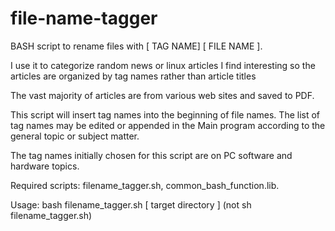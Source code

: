 # file-name-tagger
BASH script to rename files with [ TAG NAME] [ FILE NAME ].

I use it to categorize random news or linux articles I find interesting
so the articles are organized by tag names rather than article titles

The vast majority of articles are from various web sites and saved to PDF.

This script will insert tag names into the beginning of file names.
The list of tag names may be edited or appended in the Main program
according to the general topic or subject matter.
 
The tag names initially chosen for this script are on PC software and
hardware topics.

Required scripts: filename_tagger.sh, common_bash_function.lib.

Usage: bash filename_tagger.sh [ target directory ]
       (not sh filename_tagger.sh)
